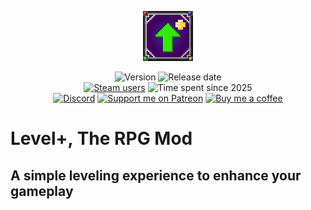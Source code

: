 <div align="center">
  
  ![Level+ logo](https://github.com/NathanielSunday/LevelPlus/raw/main/icon.png)

  ![Version](https://img.shields.io/github/v/release/nathanielsunday/levelplus?color=green&label=latest%20version)
  ![Release date](https://img.shields.io/steam/release-date/2600460955?label=steam%20release)\
  [![Steam users](https://img.shields.io/steam/downloads/2600460955?color=005777&logo=steam)](https://steamcommunity.com/sharedfiles/filedetails/?id=2600460955)
  ![Time spent since 2025](https://wakatime.com/badge/user/018c82bf-577a-4897-9034-fbada0a44012/project/018c82e9-a0aa-497d-a64e-443c349e3c63.svg)\
  [![Discord](https://img.shields.io/discord/1298577898285961258?color=5865F2&logo=discord&label=discord)](https://discord.gg/tgHpw4GP45)
  [![Support me on Patreon](https://img.shields.io/badge/dynamic/json?url=https%3A%2F%2Fwww.patreon.com%2Fapi%2Fcampaigns%2F8927399&query=data.attributes.patron_count&suffix=%20patrons&label=patreon&color=orangered&logo=patreon)](https://patreon.com/poctordepper5446)
  [![Buy me a coffee](https://img.shields.io/badge/kofi-Buy_a_coffee-ff5f5f?logo=kofi)](https://ko-fi.com/poctordepper)
</div>

# Level+, The RPG Mod
## A simple leveling experience to enhance your gameplay